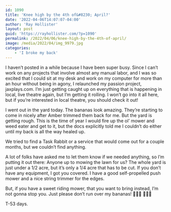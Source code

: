 ```yaml
---
id: 1090
title: 'Knee high by the 4th of&#8230; April?'
date: '2022-04-06T14:07:07-04:00'
author: 'Ray Hollister'
layout: post
guid: 'https://rayhollister.com/?p=1090'
permalink: /2022/04/06/knee-high-by-the-4th-of-april/
image: /media/2022/04/img_9979.jpg
categories:
    - 'I broke my back'
---
```


I haven’t posted in a while because I have been super busy. Since I can’t work on any projects that involve almost any manual labor, and I was so excited that I could sit at my desk and work on my computer for more than an hour without being in agony, I relaunched my passion project, jaxplays.com. I’m just getting caught up on everything that is happening in local, live theatre again, but I’m getting it rolling. I won’t go into it all here, but if you’re interested in local theatre, you should check it out!

I went out in the yard today. The bananas look amazing. They’re starting to come in nicely after Amber trimmed them back for me. But the yard is getting rough. This is the time of year I would fire up the ol’ mower and weed eater and get to it, but the docs explicitly told me I couldn’t do either until my back is all the way healed up.

We tried to find a Task Rabbit or a service that would come out for a couple months, but we couldn’t find anything.

A lot of folks have asked me to let them know if we needed anything, so I’m putting it out there: Anyone up to mowing the lawn for us? The whole yard is just under a 1/2 acre, but it’s only a 1/4 acre that has to be cut. If you don’t have any equipment, I got you covered. I have a good self-propelled push mower and a nice string trimmer for the edges.

But, if you have a sweet riding mower, that you want to bring instead, I’m not gonna stop you. Just please don’t run over my bananas! 🍌🍌🍌 🤣🤣🤣

T-53 days.
